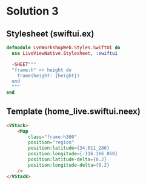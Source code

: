 # Solution 3

## Stylesheet (swiftui.ex)

```elixir
defmodule LvnWorkshopWeb.Styles.SwiftUI do
  use LiveViewNative.Stylesheet, :swiftui

  ~SHEET"""
  "frame:h" <> height do
    frame(height: {height})
  end
  """
end
```

## Template (home_live.swiftui.neex)

```html
<VStack>
    <Map
        class="frame:h300"
        position="region"
        position:latitude={34.011_286}
        position:longitude={-116.166_868}
        position:latitude-delta={0.2}
        position:longitude-delta={0.2}
    />
</VStack>
```